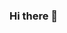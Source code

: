 ### Hi there 👋

<!--
**YatinGupta777/YatinGupta777** is a ✨ _special_ ✨ repository because its `README.md` (this file) appears on your GitHub profile.

###### I like to develop applications using required technologies, learning stuff on the go. Passionate about learning new things. Regularly indulging to increase my knowledge. 🔭 :computer:

###### Technologies I have dabbled with :file_folder: :
  * C++, Python, Javascript
  * MongoDB, ExpressJs, React, NodeJs
  * HTML, CSS, Bootstrap, Django 
  * Redis, Docker, ELK
  * Machine Learning, Natural Language Processing
  * Android using Java 

Also on Gitlab :satellite: : [Gitlab](https://gitlab.com/Yatin_Hyperverge)

Do check out my [Portfolio](https://yatingupta.engineer/) and other projects :small_blue_diamond:

📫 How to reach me: [LinkedIn](https://www.linkedin.com/in/yatingupta777/)
